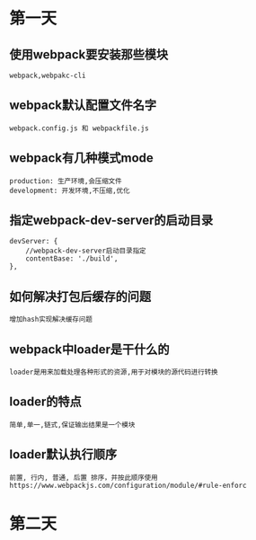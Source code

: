 # 第一天

## 使用webpack要安装那些模块
```
webpack,webpakc-cli
```

## webpack默认配置文件名字
```
webpack.config.js 和 webpackfile.js
```

## webpack有几种模式mode
```
production: 生产环境,会压缩文件
development: 开发环境,不压缩,优化
```

## 指定webpack-dev-server的启动目录
```
devServer: {
    //webpack-dev-server启动目录指定
    contentBase: './build',
},
```

## 如何解决打包后缓存的问题
```
增加hash实现解决缓存问题
```

## webpack中loader是干什么的
```
loader是用来加载处理各种形式的资源,用于对模块的源代码进行转换
```
 
## loader的特点
```
简单,单一,链式,保证输出结果是一个模块
```

## loader默认执行顺序
```
前置, 行内, 普通, 后置 排序，并按此顺序使用
https://www.webpackjs.com/configuration/module/#rule-enforc
```

# 第二天
